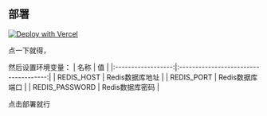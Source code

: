 ## 部署
[![Deploy with Vercel](https://vercel.com/button)](https://vercel.com/new/clone?repository-url=https://github.com/jcj-software/comment)

点一下就得，

然后设置环境变量：
|        名称        |                   值                  |
|:------------------:|:-------------------------------------:|
|     REDIS_HOST     |            Redis数据库地址            |
|     REDIS_PORT     |            Redis数据库端口            |
|   REDIS_PASSWORD   |            Redis数据库密码            |

点击部署就行

